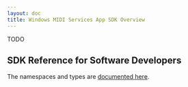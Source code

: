 ```yaml
---
layout: doc
title: Windows MIDI Services App SDK Overview
---
```


TODO

## SDK Reference for Software Developers

The namespaces and types are [documented here](/sdk-reference/).